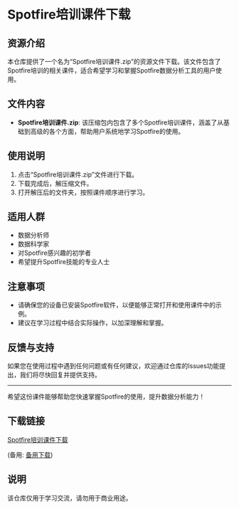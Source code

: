 # Spotfire培训课件下载

## 资源介绍

本仓库提供了一个名为“Spotfire培训课件.zip”的资源文件下载。该文件包含了Spotfire培训的相关课件，适合希望学习和掌握Spotfire数据分析工具的用户使用。

## 文件内容

- **Spotfire培训课件.zip**: 该压缩包内包含了多个Spotfire培训课件，涵盖了从基础到高级的各个方面，帮助用户系统地学习Spotfire的使用。

## 使用说明

1. 点击“Spotfire培训课件.zip”文件进行下载。
2. 下载完成后，解压缩文件。
3. 打开解压后的文件夹，按照课件顺序进行学习。

## 适用人群

- 数据分析师
- 数据科学家
- 对Spotfire感兴趣的初学者
- 希望提升Spotfire技能的专业人士

## 注意事项

- 请确保您的设备已安装Spotfire软件，以便能够正常打开和使用课件中的示例。
- 建议在学习过程中结合实际操作，以加深理解和掌握。

## 反馈与支持

如果您在使用过程中遇到任何问题或有任何建议，欢迎通过仓库的Issues功能提出，我们将尽快回复并提供支持。

---

希望这份课件能够帮助您快速掌握Spotfire的使用，提升数据分析能力！

## 下载链接
[Spotfire培训课件下载](https://pan.quark.cn/s/a530e462fef8) 

(备用: [备用下载](https://pan.baidu.com/s/1NspH6wO3fgEzBqEeEkMUtw?pwd=1234))

## 说明

该仓库仅用于学习交流，请勿用于商业用途。
